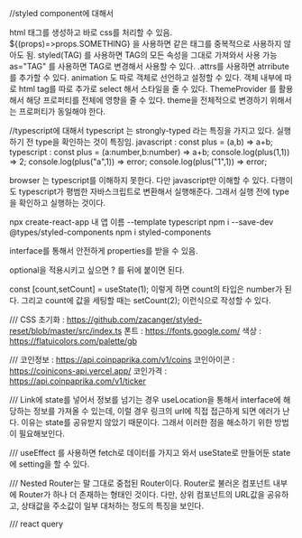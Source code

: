 //styled component에 대해서 

html 태그를 생성하고 바로 css를 처리할 수 있음. 
${(props)=>props.SOMETHING} 을 사용하면 같은 태그를 중복적으로 사용하지 않아도 됨. 
styled(TAG) 를 사용하면 TAG의 모든 속성을 그대로 가져와서 사용 가능 as="TAG" 를 사용하면 TAG로 변경해서 사용할 수 있다. 
.attrs를 사용하면 atrribute를 추가할 수 있다. 
animation 도 따로 객체로 선언하고 설정할 수 있다. 
객체 내부에 따로 html tag를 따로 추가로 select 해서 스타일을 줄 수 있다. 
ThemeProvider 를 활용해서 해당 프로퍼티를 전체에 영향을 줄 수 있다. 
theme을 전체적으로 변경하기 위해서는 프로퍼티가 동일해야 한다.

//typescript에 대해서 
typescript 는 strongly-typed 라는 특징을 가지고 있다. 
실행하기 전 type을 확인하는 것이 특징임. 
javascript : const plus = (a,b) => a+b; 
typescript : const plus = (a:number,b:number) => a+b; 
console.log(plus(1,1)) => 2; 
console.log(plus("a",1)) => error; 
console.log(plus("1",1)) => error; 

browser 는 typescript를 이해하지 못한다. 다만 javascript만 이해할 수 있다. 
다행이도 typescript가 평범한 자바스크립트로 변환해서 실행해준다. 
그래서 실행 전에 type을 확인하고 실행하는 것이다.

npx create-react-app 내 앱 이름 --template typescript 
npm i --save-dev @types/styled-components 
npm i styled-components

interface를 통해서 안전하게 properties를 받을 수 있음.

optional을 적용시키고 싶으면 ? 를 뒤에 붙이면 된다.

const [count,setCount] = useState(1);
이렇게 하면 count의 타입은 number가 된다. 그리고 count에 값을 세팅할 때는 setCount(2); 이런식으로 작성할 수 있다.



///
CSS 초기화 : https://github.com/zacanger/styled-reset/blob/master/src/index.ts
폰트 : https://fonts.google.com/
색상 : https://flatuicolors.com/palette/gb

///
코인정보 : https://api.coinpaprika.com/v1/coins
코인아이콘 : https://coinicons-api.vercel.app/
코인가격 : https://api.coinpaprika.com/v1/ticker

///
Link에 state를 넣어서 정보를 넘기는 경우 useLocation을 통해서 interface에 해당하는 정보를 가져올 수 있는데, 이럴 경우 링크의 url에 직접 접근하게 되면 에러가 난다. 이유는 state를 공유받지 않았기 때문이다.
그래서 이러한 점을 해소하기 위한 방법이 필요해보인다.

///
useEffect 를 사용하면 fetch로 데이터를 가지고 와서 useState로 만들어둔 state에 setting을 할 수 있다.

///
Nested Router는 말 그대로 중첩된 Router이다.
Router로 불러온 컴포넌트 내부에 Router가 하나 더 존재하는 형태인 것이다. 
다만, 상위 컴포넌트의 URL값을 공유하고, 상태값을 주소값이 일부 대처하는 정도의 특징을 보인다.


///
react query